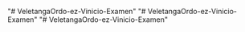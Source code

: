 "# VeletangaOrdo-ez-Vinicio-Examen" 
"# VeletangaOrdo-ez-Vinicio-Examen" 
"# VeletangaOrdo-ez-Vinicio-Examen" 
